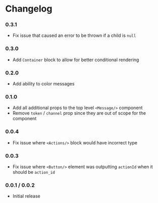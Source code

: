 # Changelog

### 0.3.1
- Fix issue that caused an error to be thrown if a child is `null`

### 0.3.0
- Add `Container` block to allow for better conditional rendering

### 0.2.0
- Add ability to color messages

### 0.1.0
- Add all additional props to the top level `<Message/>` component
- Remove `token` / `channel` prop since they are out of scope for the component

### 0.0.4
- Fix issue where `<Actions/>` block would have incorrect type

### 0.0.3
- Fix issue where `<Button/>` element was outputting `actionId` when it should be `action_id`

### 0.0.1 / 0.0.2
- Initial release

